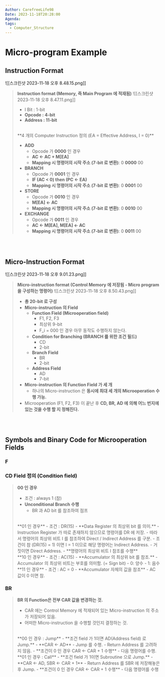```yaml
---
Author: CarefreeLife98
Date: 2023-11-18T20:28:00
Agenda: 
tags:
  - Computer_Structure
---
```

# Micro-program Example
## Instruction Format
![[스크린샷 2023-11-18 오후 8.48.15.png]]
> **Instruction format (Memory, 즉 Main Program 에 적재됨)**
> ![[스크린샷 2023-11-18 오후 8.47.11.png]]
> - I Bit : 1-bit
> - **Opcode : 4-bit**
> - **Address : 11-bit**
> 
> <br>
> **4 개의 Computer Instruction 정의 (EA = Effective Address, I = 0)**
> 
> - **ADD**
> 	- Opcode 가 **0000** 인 경우
> 	- **AC <- AC + M\[EA]**
> 	- **Mapping 시 명령어의 시작 주소 (7-bit 로 변환)**: 0 **0000** 00
> - **BRANCH**
> 	- Opcode 가 **0001** 인 경우
> 	- **IF (AC < 0) then (PC <- EA)**
> 	- **Mapping 시 명령어의 시작 주소 (7-bit 로 변환)**: 0 **0001** 00
> - **STORE**
> 	- Opcode 가 **0010** 인 경우
> 	- **M\[EA] <- AC**
> 	- **Mapping 시 명령어의 시작 주소 (7-bit 로 변환)**: 0 **0010** 00
> - **EXCHANGE**
> 	- Opcode 가 **0011** 인 경우
> 	- **AC <- M\[EA], M\[EA] <- AC**
> 	- **Mapping 시 명령어의 시작 주소 (7-bit 로 변환)**: 0 **0011** 00

<br><br>

## Micro-Instruction Format
![[스크린샷 2023-11-18 오후 9.01.23.png]]
> **Micro-instruction format (Control Memory 에 저장됨 - Micro program 을 구성하는 명령어)**
> ![[스크린샷 2023-11-18 오후 8.50.43.png]]
> - **총 20-bit 로 구성**
> - **Micro-instruction 의 Field**
> 	- **Function Field (Microoperation field)**
> 		- F1, F2, F3
> 		- 최상위 9-bit
> 		- F_i = 000 인 경우 아무 동작도 수행하지 않는다.
> 	- **Condition for Branching (BRANCH 를 위한 조건 필드)**
> 		- CD
> 		- 2-bit
> 	- **Branch Field**
> 		- BR
> 		- 2-bit
> 	- **Address Field**
> 		- AD
> 		- 7-bit
> - **Micro-instruction 의 Function Field 가 세 개**
> 	- 하나의 Micro-instruction 은 **동시에 최대 세 개의 Microoperation 수행 가능.**
> - Microoperation (F1, F2, F3) 이 끝난 후 **CD, BR, AD 에 의해 어느 번지에 있는 것을 수행 할 지 정해진다.**

<br><br>
## Symbols and Binary Code for Microoperation Fields
### F

### CD Field 정의 (Condition field)
> **00 인 경우**
> - 조건 : always 1 (참)
> - **Unconditional Branch 수행**
> 	- BR 과 AD bit 를 참조하여 점프
> 
> <br>
> **01 인 경우**
> - 조건 : DR(15)
> 	- **Data Register 의 최상위 bit 를 의미.**
> 		- Instruction Register 가 따로 존재하지 않으므로 명령어를 DR 에 저장.
> 		- 따라서 명령어의 최상위 비트 I 를 참조하여 Direct / Indirect Address 를 구분.
> 	- 조건이 참 (DR(15) = 1) 이면 I = 1 이므로 해당 명령어는 Indirect Address.
> 	- 거짓이면 Direct Address.
> - **명령어의 최상위 비트 I 참조를 수행**
> 
> <br>
> **10 인 경우**
> - 조건 : AC(15)
> 	- **Accumulator 의 최상위 bit 를 참조.**
> 		- Accumulator 의 최상위 비트는 부호를 의미함. (= Sign bit)
> 			- 0: 양수
> 			- 1: 음수
> 
> <br>
> **11 인 경우**
> - 조건 : AC = 0
> 	- **Accumulator 자체의 값을 참조**
> 		- AC 값이 0 이면 참.
	

### BR
> **BR 의 Function은 전부 CAR 값을 변경하는 것.**
> - CAR 에는 Control Memory 에 적재되어 있는 Micro-instruction 의 주소가 저장되어 있음.
> - 어떠한 Micro-instruction 을 수행할 것인지 결정하는 것.
> 
> <br>
> **00 인 경우 : Jump**
> - **조건 field 가 1이면 AD(Address field) 로 Jump.**
> 	- **CAR <- AD**
> 		- Jump 를 수행.
> 		- Return Address 를 고려하지 않음.
> - **조건이 0 인 경우 CAR <- CAR + 1 수행**
> 	- 다음 명령어를 수행.
> 
> <br>
> **01 인 경우 : Call**
> - **조건 field 가 1이면 Subroutine 으로 Jump.**
> 	- **CAR <- AD, SBR <- CAR + 1**
> 		- Return Address 를 SBR 에 저장해놓은 후 Jump.
> - **조건이 0 인 경우 CAR <- CAR + 1 수행**
> 	- 다음 명령어를 수행
> 
> <br>
> 
